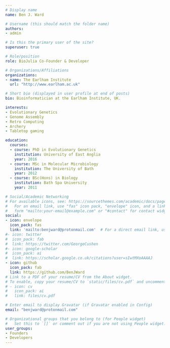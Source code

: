 ```yaml
---
# Display name
name: Ben J. Ward

# Username (this should match the folder name)
authors:
- admin

# Is this the primary user of the site?
superuser: true

# Role/position
role: BioJulia Co-Founder & Developer

# Organizations/Affiliations
organizations:
- name: The Earlham Institute
  url: "http://www.earlham.ac.uk"

# Short bio (displayed in user profile at end of posts)
bio: Bioinformatician at the Earlham Institute, UK.

interests:
- Evolutionary Genetics
- Genome Assembly
- Retro Computing
- Archery
- Tabletop gaming

education:
  courses:
  - course: PhD in Evolutionary Genetics
    institution: University of East Anglia
    year: 2016
  - course: MSc in Molecular Microbiology
    institution: The University of Bath
    year: 2012
  - course: BSc(Hons) in Biology
    institution: Bath Spa University
    year: 2011

# Social/Academic Networking
# For available icons, see: https://sourcethemes.com/academic/docs/page-builder/#icons
#   For an email link, use "fas" icon pack, "envelope" icon, and a link in the
#   form "mailto:your-email@example.com" or "#contact" for contact widget.
social:
- icon: envelope
  icon_pack: fas
  link: 'mailto:benjward@protonmail.com'  # For a direct email link, use "mailto:test@example.org".
#- icon: twitter
#  icon_pack: fab
#  link: https://twitter.com/GeorgeCushen
#- icon: google-scholar
#  icon_pack: ai
#  link: https://scholar.google.co.uk/citations?user=sIwtMXoAAAAJ
- icon: github
  icon_pack: fab
  link: https://github.com/BenJWard
# Link to a PDF of your resume/CV from the About widget.
# To enable, copy your resume/CV to `static/files/cv.pdf` and uncomment the lines below.
# - icon: cv
#   icon_pack: ai
#   link: files/cv.pdf

# Enter email to display Gravatar (if Gravatar enabled in Config)
email: "benjward@protonmail.com"

# Organizational groups that you belong to (for People widget)
#   Set this to `[]` or comment out if you are not using People widget.
user_groups:
- Founders
- Developers
---
```



